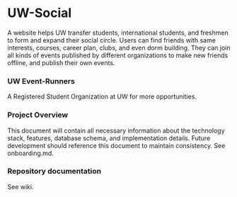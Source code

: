 # UW-Social
A website helps UW transfer students, international students, and freshmen to form and expand their social circle. Users can find friends with same interests, courses, career plan, clubs, and even dorm building. They can join all kinds of events published by different organizations to make new friends offline, and publish their own events.
### UW Event-Runners
A Registered Student Organization at UW for more opportunities.
### Project Overview
This document will contain all necessary information about the technology stack, features, database schema, and implementation details. Future development should reference this document to maintain consistency. See onboarding.md.
### Repository documentation
See wiki.
